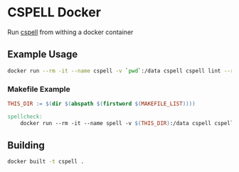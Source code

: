 # CSPELL Docker

Run [cspell](https://www.npmjs.com/package/cspell) from withing a docker container

## Example Usage

```sh
docker run --rm -it --name cspell -v `pwd`:/data cspell cspell lint --relative --gitignore "**"
```

### Makefile Example

```makefile
THIS_DIR := $(dir $(abspath $(firstword $(MAKEFILE_LIST))))

spellcheck:
	docker run --rm -it --name spell -v $(THIS_DIR):/data cspell cspell lint --relative --gitignore "**"
```

## Building

```sh
docker built -t cspell .
```